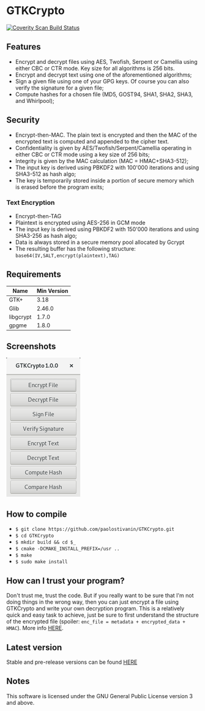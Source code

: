 # GTKCrypto

<a href="https://scan.coverity.com/projects/paolostivanin-gtkcrypto">
  <img alt="Coverity Scan Build Status"
       src="https://scan.coverity.com/projects/12746/badge.svg"/>
</a>


## Features
* Encrypt and decrypt files using AES, Twofish, Serpent or Camellia using either CBC or CTR mode. Key size for all algorithms is 256 bits.
* Encrypt and decrypt text using one of the aforementioned algorithms;
* Sign a given file using one of your GPG keys. Of course you can also verify the signature for a given file;
* Compute hashes for a chosen file (MD5, GOST94, SHA1, SHA2, SHA3, and Whirlpool);

## Security
* Encrypt-then-MAC. The plain text is encrypted and then the MAC of the encrypted text is computed and appended to the cipher text.
* Confidentiality is given by AES/Twofish/Serpent/Camellia operating in either CBC or CTR mode using a key size of 256 bits;
* Integrity is given by the MAC calculation (MAC = HMAC+SHA3-512);
* The input key is derived using PBKDF2 with 100'000 iterations and using SHA3-512 as hash algo;
* The key is temporarily stored inside a portion of secure memory which is erased before the program exits;

### Text Encryption
* Encrypt-then-TAG
* Plaintext is encrypted using AES-256 in GCM mode
* The input key is derived using PBKDF2 with 150'000 iterations and using SHA3-256 as hash algo;
* Data is always stored in a secure memory pool allocated by Gcrypt
* The resulting buffer has the following structure: `base64(IV,SALT,encrypt(plaintext),TAG)`

## Requirements
|Name|Min Version|
|----|-----------|
|GTK+|3.18|
|Glib|2.46.0|
|libgcrypt|1.7.0|
|gpgme|1.8.0|


## Screenshots
![Main window](/data/screenshots/mainwin.png?raw=true "Main window")

## How to compile
* `$ git clone https://github.com/paolostivanin/GTKCrypto.git`
* `$ cd GTKCrypto`
* `$ mkdir build && cd $_`
* `$ cmake -DCMAKE_INSTALL_PREFIX=/usr ..`
* `$ make`
* `$ sudo make install`


## How can I trust your program?
Don't trust me, trust the code. But if you really want to be sure that I'm not doing things in the wrong way, then you can just encrypt a file using GTKCrypto and write your own decryption program.
This is a relatively quick and easy task to achieve, just be sure to first understand the structure of the encrypted file (spoiler: `enc_file = metadata + encrypted_data + HMAC`). More info [HERE](https://github.com/paolostivanin/GTKCrypto/blob/master/src/crypt-common.h).


## Latest version
Stable and pre-release versions can be found [HERE](https://github.com/paolostivanin/GTKCrypto/releases)


## Notes
This software is licensed under the GNU General Public License version 3 and above.
